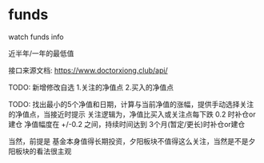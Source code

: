 # funds

watch funds info

近半年/一年的最低值

接口来源文档: https://www.doctorxiong.club/api/

TODO: 新增修改自选 1.关注的净值点 2.买入的净值点

TODO: 找出最小的5个净值和日期，计算与当前净值的涨幅，提供手动选择关注的净值点，当接近时提示
关注逻辑为，净值比买入或关注点每下跌 0.2 时补仓or建仓
净值幅度在 +/-0.2 之间，持续时间达到 3个月(暂定/更长)时补仓or建仓

当然，前提是 基金本身值得长期投资，夕阳板块不值得这么关注，当然是不是夕阳板块的看法很主观
